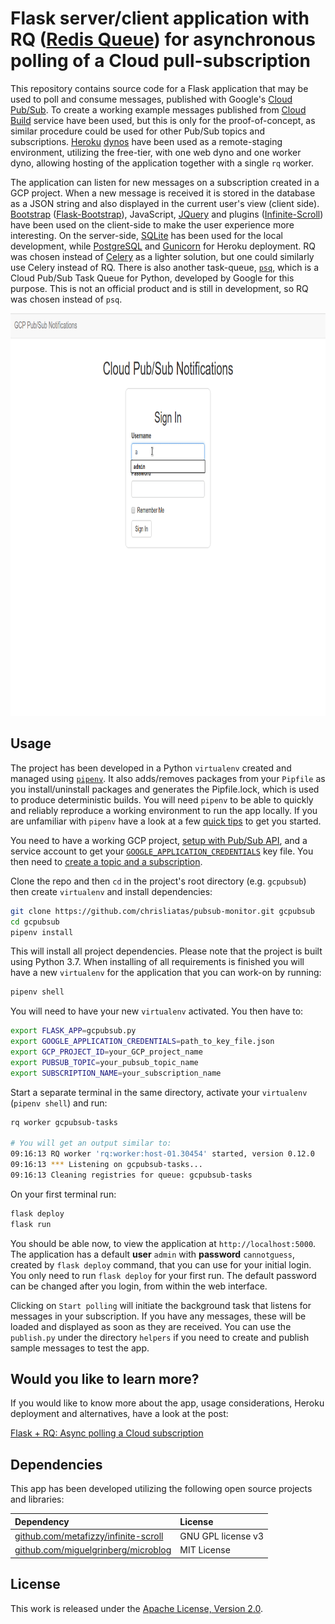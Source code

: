 # Flask server/client application with RQ ([Redis Queue][RQ]) for asynchronous polling of a Cloud pull-subscription

This repository contains source code for a Flask application that may be used to poll and consume messages, published with Google's [Cloud Pub/Sub][GCPubSub]. To create a working example messages published from [Cloud Build][GCB] service have been used, but this is only for the proof-of-concept, as similar procedure could be used for other Pub/Sub topics and subscriptions. [Heroku][] [dynos][] have been used as a remote-staging environment, utilizing the free-tier, with one web dyno and one worker dyno, allowing hosting of the application together with a single `rq` worker.

The application can listen for new messages on a subscription created in a GCP project. When a new message is received it is stored in the database as a JSON string and also displayed in the current user's view (client side). [Bootstrap][] ([Flask-Bootstrap][flbstrp]), JavaScript, [JQuery][] and plugins ([Infinite-Scroll][infscrl]) have been used on the client-side to make the user experience more interesting. On the server-side, [SQLite][] has been used for the local development, while [PostgreSQL][] and [Gunicorn][] for Heroku deployment. RQ was chosen instead of [Celery][] as a lighter solution, but one could similarly use Celery instead of RQ. There is also another task-queue, [`psq`][PSQ], which is a Cloud Pub/Sub Task Queue for Python, developed by Google for this purpose. This is not an official product and is still in development, so RQ was chosen instead of `psq`.

<img src="app/static/usage.gif" width="873" height="644" alt="monitor Pub/Sub" />

## Usage

The project has been developed in a Python `virtualenv` created and managed using [`pipenv`][pipenv]. It also adds/removes packages from your `Pipfile` as you install/uninstall packages and generates the  Pipfile.lock, which is used to produce deterministic builds. You will need `pipenv` to be able to quickly and reliably reproduce a working environment to run the app locally. If you are unfamiliar with `pipenv` have a look at a few [quick tips][cliPipenv] to get you started.

You need to have a working GCP project, [setup with Pub/Sub API][pubsubsetup], and a service account to get your [`GOOGLE_APPLICATION_CREDENTIALS`][clientLibs] key file. You then need to [create a topic and a subscription][pubsubtopic].

Clone the repo and then `cd` in the project's root directory (e.g. `gcpubsub`) then create `virtualenv` and install dependencies:

```bash
git clone https://github.com/chrisliatas/pubsub-monitor.git gcpubsub
cd gcpubsub
pipenv install
```

This will install all project dependencies. Please note that the project is built using Python 3.7. When installing of all requirements is finished you will have a new `virtualenv` for the application that you can work-on by running:

```bash
pipenv shell
```

You will need to have your new `virtualenv` activated. You then have to:

```bash
export FLASK_APP=gcpubsub.py
export GOOGLE_APPLICATION_CREDENTIALS=path_to_key_file.json
export GCP_PROJECT_ID=your_GCP_project_name
export PUBSUB_TOPIC=your_pubsub_topic_name
export SUBSCRIPTION_NAME=your_subscription_name
```

Start a separate terminal in the same directory, activate your `virtualenv` (`pipenv shell`) and run:

```bash
rq worker gcpubsub-tasks

# You will get an output similar to:
09:16:13 RQ worker 'rq:worker:host-01.30454' started, version 0.12.0
09:16:13 *** Listening on gcpubsub-tasks...
09:16:13 Cleaning registries for queue: gcpubsub-tasks
```

On your first terminal run:

```bash
flask deploy
flask run
```

You should be able now, to view the application at `http://localhost:5000`. The application has a default **user** `admin` with **password** `cannotguess`, created by `flask deploy` command, that you can use for your initial login. You only need to run `flask deploy` for your first run. The default password can be changed after you login, from within the web interface.

Clicking on `Start polling` will initiate the background task that listens for messages in your subscription. If you have any messages, these will be loaded and displayed as soon as they are received. You can use the `publish.py` under the directory `helpers` if you need to create and publish sample messages to test the app.

## Would you like to learn more?

If you would like to know more about the app, usage considerations, Heroku deployment and alternatives, have a look at the post:

[Flask + RQ: Async polling a Cloud subscription][cligcpubsub]

## Dependencies

This app has been developed utilizing the following open source projects and libraries:

| Dependency  | License |
| :------------- | :------------- |
| [github.com/metafizzy/infinite-scroll](https://github.com/metafizzy/infinite-scroll) | GNU GPL license v3 |
| [github.com/miguelgrinberg/microblog](https://github.com/miguelgrinberg/microblog) | MIT License |

## License

This work is released under the [Apache License, Version 2.0](http://www.apache.org/licenses/LICENSE-2.0).


[RQ]: http://python-rq.org/
[GCPubSub]: https://cloud.google.com/pubsub/
[GCB]: https://cloud.google.com/cloud-build/
[Heroku]: https://www.heroku.com/
[dynos]: https://www.heroku.com/dynos
[Bootstrap]: https://getbootstrap.com/docs/3.3/
[flbstrp]: https://pythonhosted.org/Flask-Bootstrap/
[JQuery]: https://jquery.com/
[infscrl]: https://infinite-scroll.com/
[SQLite]: https://www.sqlite.org/
[PostgreSQL]: https://www.postgresql.org/
[Gunicorn]: https://gunicorn.org/
[Celery]: http://www.celeryproject.org/
[PSQ]: https://github.com/GoogleCloudPlatform/psq
[pipenv]: https://github.com/pypa/pipenv
[cliPipenv]: https://liatas.com/posts/anaconda-vs-pyenv-pipenv/
[pubsubsetup]: https://cloud.google.com/pubsub/docs/quickstart-cli
[clientLibs]: https://cloud.google.com/pubsub/docs/quickstart-client-libraries
[pubsubtopic]: https://cloud.google.com/pubsub/docs/quickstart-client-libraries/#create-topic-sub
[cligcpubsub]: https://liatas.com/posts/flask-gc-pubsub/
